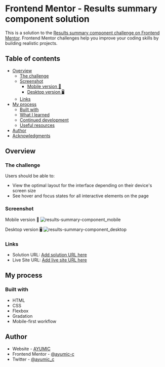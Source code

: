 # Frontend Mentor - Results summary component solution

This is a solution to the [Results summary component challenge on Frontend Mentor](https://www.frontendmentor.io/challenges/results-summary-component-CE_K6s0maV). Frontend Mentor challenges help you improve your coding skills by building realistic projects. 

## Table of contents

- [Overview](#overview)
  - [The challenge](#the-challenge)
  - [Screenshot](#screenshot)
    - [Mobile version 📱](#mobile-version)
    - [Desktop version 🖥️](#desktop-version)
  - [Links](#links)
- [My process](#my-process)
  - [Built with](#built-with)
  - [What I learned](#what-i-learned)
  - [Continued development](#continued-development)
  - [Useful resources](#useful-resources)
- [Author](#author)
- [Acknowledgments](#acknowledgments)

## Overview

### The challenge

Users should be able to:

- View the optimal layout for the interface depending on their device's screen size
- See hover and focus states for all interactive elements on the page

### Screenshot

Mobile version 📱
![results-summary-component_mobile](https://user-images.githubusercontent.com/92932301/236648480-5549a909-31db-45d5-a739-48bf234a3600.png)

Desktop version 🖥️
![results-summary-component_desktop](https://user-images.githubusercontent.com/92932301/236648502-59a8d641-fc78-4c07-8c9f-29e007f2dbcb.png)

### Links

- Solution URL: [Add solution URL here](https://your-solution-url.com)
- Live Site URL: [Add live site URL here](https://your-live-site-url.com)

## My process

### Built with

- HTML
- CSS
- Flexbox
- Gradation
- Mobile-first workflow

## Author

- Website - [AYUMIC](https://ayumic-c.github.io/ayumic)
- Frontend Mentor - [@ayumic-c](https://www.frontendmentor.io/profile/ayumic-c)
- Twitter - [@ayumic_c](https://twitter.com/ayumic_c)
